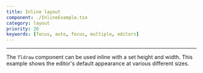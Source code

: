 ```yaml
---
title: Inline layout
component: ./InlineExample.tsx
category: layout
priority: 20
keywords: [focus, auto, focus, multiple, editors]
---
```


---

The `Tldraw` component can be used inline with a set height and width.
This example shows the editor's default appearance at various different sizes.
